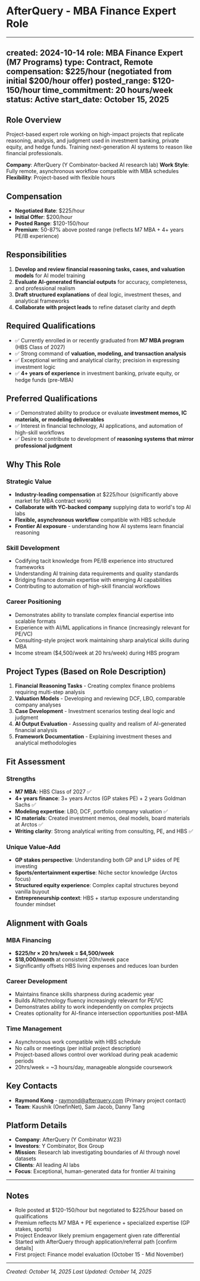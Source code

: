 # AfterQuery - MBA Finance Expert Role

---
created: 2024-10-14
role: MBA Finance Expert (M7 Programs)
type: Contract, Remote
compensation: $225/hour (negotiated from initial $200/hour offer)
posted_range: $120-150/hour
time_commitment: 20 hours/week
status: Active
start_date: October 15, 2025
---

## Role Overview

Project-based expert role working on high-impact projects that replicate reasoning, analysis, and judgment used in investment banking, private equity, and hedge funds. Training next-generation AI systems to reason like financial professionals.

**Company**: AfterQuery (Y Combinator-backed AI research lab)
**Work Style**: Fully remote, asynchronous workflow compatible with MBA schedules
**Flexibility**: Project-based with flexible hours

## Compensation

- **Negotiated Rate**: $225/hour
- **Initial Offer**: $200/hour
- **Posted Range**: $120-150/hour
- **Premium**: 50-87% above posted range (reflects M7 MBA + 4+ years PE/IB experience)

## Responsibilities

1. **Develop and review financial reasoning tasks, cases, and valuation models** for AI model training
2. **Evaluate AI-generated financial outputs** for accuracy, completeness, and professional realism
3. **Draft structured explanations** of deal logic, investment theses, and analytical frameworks
4. **Collaborate with project leads** to refine dataset clarity and depth

## Required Qualifications

- ✅ Currently enrolled in or recently graduated from **M7 MBA program** (HBS Class of 2027)
- ✅ Strong command of **valuation, modeling, and transaction analysis**
- ✅ Exceptional writing and analytical clarity; precision in expressing investment logic
- ✅ **4+ years of experience** in investment banking, private equity, or hedge funds (pre-MBA)

## Preferred Qualifications

- ✅ Demonstrated ability to produce or evaluate **investment memos, IC materials, or modeling deliverables**
- ✅ Interest in financial technology, AI applications, and automation of high-skill workflows
- ✅ Desire to contribute to development of **reasoning systems that mirror professional judgment**

## Why This Role

### Strategic Value
- **Industry-leading compensation** at $225/hour (significantly above market for MBA contract work)
- **Collaborate with YC-backed company** supplying data to world's top AI labs
- **Flexible, asynchronous workflow** compatible with HBS schedule
- **Frontier AI exposure** - understanding how AI systems learn financial reasoning

### Skill Development
- Codifying tacit knowledge from PE/IB experience into structured frameworks
- Understanding AI training data requirements and quality standards
- Bridging finance domain expertise with emerging AI capabilities
- Contributing to automation of high-skill financial workflows

### Career Positioning
- Demonstrates ability to translate complex financial expertise into scalable formats
- Experience with AI/ML applications in finance (increasingly relevant for PE/VC)
- Consulting-style project work maintaining sharp analytical skills during MBA
- Income stream ($4,500/week at 20 hrs/week) during HBS program

## Project Types (Based on Role Description)

1. **Financial Reasoning Tasks** - Creating complex finance problems requiring multi-step analysis
2. **Valuation Models** - Developing and reviewing DCF, LBO, comparable company analyses
3. **Case Development** - Investment scenarios testing deal logic and judgment
4. **AI Output Evaluation** - Assessing quality and realism of AI-generated financial analysis
5. **Framework Documentation** - Explaining investment theses and analytical methodologies

## Fit Assessment

### Strengths
- **M7 MBA**: HBS Class of 2027 ✅
- **4+ years finance**: 3+ years Arctos (GP stakes PE) + 2 years Goldman Sachs ✅
- **Modeling expertise**: LBO, DCF, portfolio company valuation ✅
- **IC materials**: Created investment memos, deal models, board materials at Arctos ✅
- **Writing clarity**: Strong analytical writing from consulting, PE, and HBS ✅

### Unique Value-Add
- **GP stakes perspective**: Understanding both GP and LP sides of PE investing
- **Sports/entertainment expertise**: Niche sector knowledge (Arctos focus)
- **Structured equity experience**: Complex capital structures beyond vanilla buyout
- **Entrepreneurship context**: HBS + startup exposure understanding founder mindset

## Alignment with Goals

### MBA Financing
- **$225/hr × 20 hrs/week = $4,500/week**
- **$18,000/month** at consistent 20hr/week pace
- Significantly offsets HBS living expenses and reduces loan burden

### Career Development
- Maintains finance skills sharpness during academic year
- Builds AI/technology fluency increasingly relevant for PE/VC
- Demonstrates ability to work independently on complex projects
- Creates optionality for AI-finance intersection opportunities post-MBA

### Time Management
- Asynchronous work compatible with HBS schedule
- No calls or meetings (per initial project description)
- Project-based allows control over workload during peak academic periods
- 20hrs/week = ~3 hours/day, manageable alongside coursework

## Key Contacts

- **Raymond Kong** - raymond@afterquery.com (Primary project contact)
- **Team**: Kaushik (OnefinNet), Sam Jacob, Danny Tang

## Platform Details

- **Company**: AfterQuery (Y Combinator W23)
- **Investors**: Y Combinator, Box Group
- **Mission**: Research lab investigating boundaries of AI through novel datasets
- **Clients**: All leading AI labs
- **Focus**: Exceptional, human-generated data for frontier AI training

---

## Notes

- Role posted at $120-150/hour but negotiated to $225/hour based on qualifications
- Premium reflects M7 MBA + PE experience + specialized expertise (GP stakes, sports)
- Project Endeavor likely premium engagement given rate differential
- Started with AfterQuery through application/referral path [confirm details]
- First project: Finance model evaluation (October 15 - Mid November)

---

*Created: October 14, 2025*
*Last Updated: October 14, 2025*
